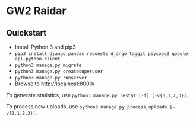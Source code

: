 GW2 Raidar
==========

Quickstart
----------

* Install Python 3 and pip3
* `pip3 install django pandas requests django-taggit psycopg2 google-api-python-client`
* `python3 manage.py migrate`
* `python3 manage.py createsuperuser`
* `python3 manage.py runserver`
* Browse to http://localhost:8000/

To generate statistics, use `python3 manage.py restat [-f] [-v{0,1,2,3}]`.

To process new uploads, use `python3 manage.py process_uploads [-v{0,1,2,3}]`.
